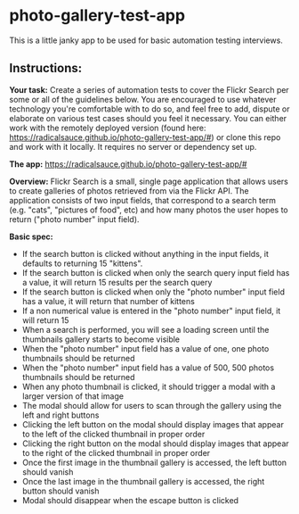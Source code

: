 # photo-gallery-test-app
This is a little janky app to be used for basic automation testing interviews.


## Instructions:

**Your task:**
Create a series of automation tests to cover the Flickr Search per some or all of the guidelines below. You are encouraged to use whatever technology you're comfortable with to do so, and feel free to add, dispute or elaborate on various test cases should you feel it necessary. You can either work with the remotely deployed version (found here: https://radicalsauce.github.io/photo-gallery-test-app/#) or clone this repo and work with it locally. It requires no server or dependency set up.

**The app:**
https://radicalsauce.github.io/photo-gallery-test-app/#

**Overview:**
Flickr Search is a small, single page application that allows users to create galleries of photos retrieved from via the Flickr API. The application consists of two input fields, that correspond to a search term (e.g. "cats", "pictures of food", etc) and how many photos the user hopes to return ("photo number" input field).

**Basic spec:**
- If the search button is clicked without anything in the input fields, it defaults to returning 15 "kittens".
- If the search button is clicked when only the search query input field has a value, it will return 15 results per
the search query
- If the search button is clicked when only the "photo number" input field has a value, it will return that number of
kittens
- If a non numerical value is entered in the "photo number" input field, it will return 15
- When a search is performed, you will see a loading screen until the thumbnails gallery starts to become visible
- When the "photo number" input field has a value of one, one photo thumbnails should be returned
- When the "photo number" input field has a value of 500, 500 photos thumbnails should be returned
- When any photo thumbnail is clicked, it should trigger a modal with a larger version of that image
- The modal should allow for users to scan through the gallery using the left and right buttons
- Clicking the left button on the modal should display images that appear to the left of the clicked thumbnail in
proper order
- Clicking the right button on the modal should display images that appear to the right of the clicked thumbnail in
proper order
- Once the first image in the thumbnail gallery is accessed, the left button should vanish 
- Once the last image in the thumbnail gallery is accessed, the right button should vanish 
- Modal should disappear when the escape button is clicked

